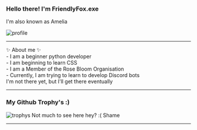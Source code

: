### Hello there! I'm FriendlyFox.exe
I'm also known as Amelia

![profile](https://discord.c99.nl/widget/theme-4/913574723475083274.png)


<hr>✨ About me ✨ <br />
- I am a beginner python developer<br />
- I am beginning to learn CSS<br />
- I am a Member of the Rose Bloom Organisation<br />
- Currently, I am trying to learn to develop Discord bots <br />I'm not there yet, but I'll get there eventually

<hr>

### My Github Trophy's :)
![trophys](https://github-profile-trophy.vercel.app/?username=Ames-hub&theme=radical&row=1&column=10)
Not much to see here hey? :( Shame

<hr>
